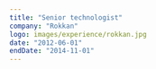 ```yaml
---
title: "Senior technologist"
company: "Rokkan"
logo: images/experience/rokkan.jpg
date: "2012-06-01"
endDate: "2014-11-01"
---
```


